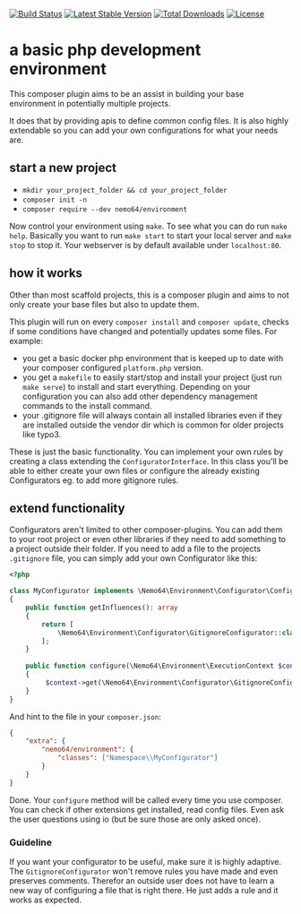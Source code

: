 [![Build Status](https://travis-ci.org/Nemo64/environment.svg?branch=master)](https://travis-ci.org/Nemo64/environment)
[![Latest Stable Version](https://poser.pugx.org/nemo64/environment/v/stable)](https://packagist.org/packages/nemo64/environment)
[![Total Downloads](https://poser.pugx.org/nemo64/environment/downloads)](https://packagist.org/packages/nemo64/environment)
[![License](https://poser.pugx.org/nemo64/environment/license)](https://packagist.org/packages/nemo64/environment)

# a basic php development environment

This composer plugin aims to be an assist in building your base environment in potentially multiple projects.

It does that by providing apis to define common config files. It is also highly extendable so you can add your own configurations for what your needs are.

## start a new project

- `mkdir your_project_folder && cd your_project_folder`
- `composer init -n`
- `composer require --dev nemo64/environment`

Now control your environment using `make`. To see what you can do run `make help`.
Basically you want to run `make start` to start your local server and `make stop` to stop it.
Your webserver is by default available under `localhost:80`.

## how it works

Other than most scaffold projects, this is a composer plugin and aims to not only create your base files but also to update them.

This plugin will run on every `composer install` and `composer update`, checks if some conditions have changed and potentially updates some files.
For example:
- you get a basic docker php environment that is keeped up to date with your composer configured `platform.php` version.
- you get a `makefile` to easily start/stop and install your project (just run `make serve`) to install and start everything. Depending on your configuration you can also add other dependency management commands to the install command.
- your .gitignore file will always contain all installed libraries even if they are installed outside the vendor dir which is common for older projects like typo3.

These is just the basic functionality. You can implement your own rules by creating a class extending the `ConfiguratorInterface`. In this class you'll be able to either create your own files or configure the already existing Configurators eg. to add more gitignore rules.

## extend functionality

Configurators aren't limited to other composer-plugins. You can add them to your root project or even other libraries if they need to add something to a project outside their folder. If you need to add a file to the projects `.gitignore` file, you can simply add your own Configurator like this:

```PHP
<?php

class MyConfigurator implements \Nemo64\Environment\Configurator\ConfiguratorInterface
{
    public function getInfluences(): array
    {
        return [
            \Nemo64\Environment\Configurator\GitignoreConfigurator::class,
        ];
    }
    
    public function configure(\Nemo64\Environment\ExecutionContext $context): void
    {
         $context->get(\Nemo64\Environment\Configurator\GitignoreConfigurator::class)->add('/tmpdir');
    }
}
``` 

And hint to the file in your `composer.json`:

```JSON
{
    "extra": {
        "nemo64/environment": {
            "classes": ["Namespace\\MyConfigurator"]
        }
    }
}
```

Done. Your `configure` method will be called every time you use composer. You can check if other extensions get installed, read config files. Even ask the user questions using io (but be sure those are only asked once).

### Guideline

If you want your configurator to be useful, make sure it is highly adaptive. The `GitignoreConfigurator` won't remove rules you have made and even preserves comments. Therefor an outside user does not have to learn a new way of configuring a file that is right there. He just adds a rule and it works as expected.